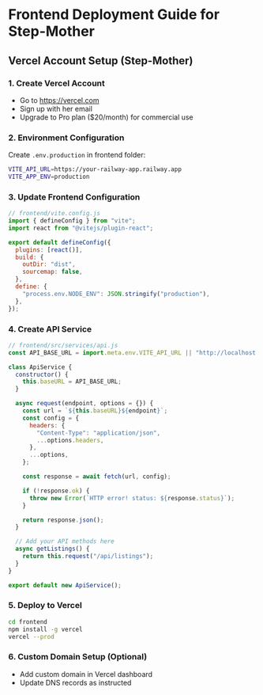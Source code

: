 # Frontend Deployment Guide for Step-Mother

## Vercel Account Setup (Step-Mother)

### 1. Create Vercel Account

- Go to https://vercel.com
- Sign up with her email
- Upgrade to Pro plan ($20/month) for commercial use

### 2. Environment Configuration

Create `.env.production` in frontend folder:

```bash
VITE_API_URL=https://your-railway-app.railway.app
VITE_APP_ENV=production
```

### 3. Update Frontend Configuration

```javascript
// frontend/vite.config.js
import { defineConfig } from "vite";
import react from "@vitejs/plugin-react";

export default defineConfig({
  plugins: [react()],
  build: {
    outDir: "dist",
    sourcemap: false,
  },
  define: {
    "process.env.NODE_ENV": JSON.stringify("production"),
  },
});
```

### 4. Create API Service

```javascript
// frontend/src/services/api.js
const API_BASE_URL = import.meta.env.VITE_API_URL || "http://localhost:3000";

class ApiService {
  constructor() {
    this.baseURL = API_BASE_URL;
  }

  async request(endpoint, options = {}) {
    const url = `${this.baseURL}${endpoint}`;
    const config = {
      headers: {
        "Content-Type": "application/json",
        ...options.headers,
      },
      ...options,
    };

    const response = await fetch(url, config);

    if (!response.ok) {
      throw new Error(`HTTP error! status: ${response.status}`);
    }

    return response.json();
  }

  // Add your API methods here
  async getListings() {
    return this.request("/api/listings");
  }
}

export default new ApiService();
```

### 5. Deploy to Vercel

```bash
cd frontend
npm install -g vercel
vercel --prod
```

### 6. Custom Domain Setup (Optional)

- Add custom domain in Vercel dashboard
- Update DNS records as instructed
